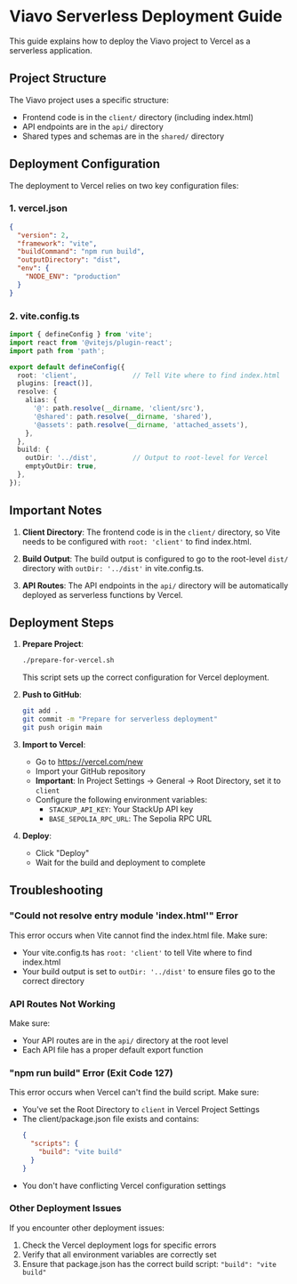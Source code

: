 # Viavo Serverless Deployment Guide

This guide explains how to deploy the Viavo project to Vercel as a serverless application.

## Project Structure

The Viavo project uses a specific structure:
- Frontend code is in the `client/` directory (including index.html)
- API endpoints are in the `api/` directory
- Shared types and schemas are in the `shared/` directory

## Deployment Configuration

The deployment to Vercel relies on two key configuration files:

### 1. vercel.json

```json
{
  "version": 2,
  "framework": "vite",
  "buildCommand": "npm run build",
  "outputDirectory": "dist",
  "env": {
    "NODE_ENV": "production"
  }
}
```

### 2. vite.config.ts

```typescript
import { defineConfig } from 'vite';
import react from '@vitejs/plugin-react';
import path from 'path';

export default defineConfig({
  root: 'client',              // Tell Vite where to find index.html
  plugins: [react()],
  resolve: {
    alias: {
      '@': path.resolve(__dirname, 'client/src'),
      '@shared': path.resolve(__dirname, 'shared'),
      '@assets': path.resolve(__dirname, 'attached_assets'),
    },
  },
  build: {
    outDir: '../dist',         // Output to root-level for Vercel
    emptyOutDir: true,
  },
});
```

## Important Notes

1. **Client Directory**: The frontend code is in the `client/` directory, so Vite needs to be configured with `root: 'client'` to find index.html.

2. **Build Output**: The build output is configured to go to the root-level `dist/` directory with `outDir: '../dist'` in vite.config.ts.

3. **API Routes**: The API endpoints in the `api/` directory will be automatically deployed as serverless functions by Vercel.

## Deployment Steps

1. **Prepare Project**: 
   ```bash
   ./prepare-for-vercel.sh
   ```
   This script sets up the correct configuration for Vercel deployment.

2. **Push to GitHub**:
   ```bash
   git add .
   git commit -m "Prepare for serverless deployment"
   git push origin main
   ```

3. **Import to Vercel**:
   - Go to https://vercel.com/new
   - Import your GitHub repository
   - **Important**: In Project Settings → General → Root Directory, set it to `client`
   - Configure the following environment variables:
     - `STACKUP_API_KEY`: Your StackUp API key
     - `BASE_SEPOLIA_RPC_URL`: The Sepolia RPC URL

4. **Deploy**:
   - Click "Deploy"
   - Wait for the build and deployment to complete

## Troubleshooting

### "Could not resolve entry module 'index.html'" Error

This error occurs when Vite cannot find the index.html file. Make sure:
- Your vite.config.ts has `root: 'client'` to tell Vite where to find index.html
- Your build output is set to `outDir: '../dist'` to ensure files go to the correct directory

### API Routes Not Working

Make sure:
- Your API routes are in the `api/` directory at the root level
- Each API file has a proper default export function

### "npm run build" Error (Exit Code 127)

This error occurs when Vercel can't find the build script. Make sure:
- You've set the Root Directory to `client` in Vercel Project Settings
- The client/package.json file exists and contains:
  ```json
  {
    "scripts": {
      "build": "vite build"
    }
  }
  ```
- You don't have conflicting Vercel configuration settings

### Other Deployment Issues

If you encounter other deployment issues:
1. Check the Vercel deployment logs for specific errors
2. Verify that all environment variables are correctly set
3. Ensure that package.json has the correct build script: `"build": "vite build"`